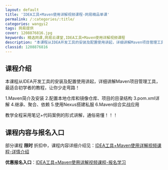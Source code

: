 ```yaml
---
layout: default
title: 'IDEA工具+Maven使用详解视频课程-网易精品单课'
permalink: /:categories/:title/
categories: wangyi2
tags: 网易提供
cover: 1208876816.jpg
keywords: 精选网课,网易云课堂,IDEA工具+Maven使用详解视频课程
description: "本课程从IDEA开发工具的安装及配置使用讲起，详细讲解Maven项目管理工具，最适合初学者的教程，让你少走弯路！1.Maven简介及安装2.配置本地仓库和镜像仓库、项目的目录结构3.pom."
classid: 1208876816
---
```


## 课程介绍

本课程从IDEA开发工具的安装及配置使用讲起，详细讲解Maven项目管理工具，最适合初学者的教程，让你少走弯路！

1.Maven简介及安装
2.配置本地仓库和镜像仓库、项目的目录结构
3.pom.xml详解
4.继承、聚合、依赖
5.使用Nexus搭建私服
6.Maven综合实战应用

教学全程采用笔记+代码案例的形式讲解，通俗易懂！！！

## 课程内容与报名入口

部分课程 **限时** 折扣中，课程内容详细介绍见：[IDEA工具+Maven使用详解视频课程-详情介绍](https://study.163.com/course/introduction/1208876816.htm?share=1&shareId=1025206652&utm_campaign=share&utm_medium=iphoneShare&utm_source=&utm_u=1025206652)

**优惠报名入口**：[IDEA工具+Maven使用详解视频课程-报名学习](https://study.163.com/course/introduction/1208876816.htm?share=1&shareId=1025206652&utm_campaign=share&utm_medium=iphoneShare&utm_source=&utm_u=1025206652)

